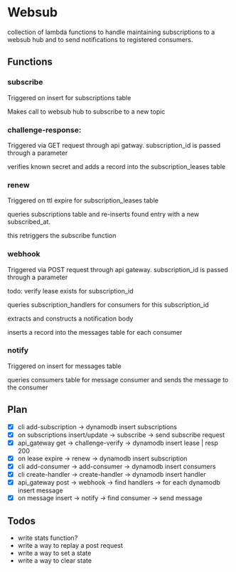 # Websub

collection of lambda functions to handle maintaining subscriptions to a websub hub and to send notifications to registered consumers. 

## Functions

### subscribe

Triggered on insert for subscriptions table

Makes call to websub hub to subscribe to a new topic

### challenge-response:

Triggered via GET request through api gatway. subscription_id is passed through a parameter

verifies known secret and adds a record into the subscription_leases table

### renew

Triggered on ttl expire for subscription_leases table

queries subscriptions table and re-inserts found entry with a new subscribed_at.

this retriggers the subscribe function


### webhook

Triggered via POST request through api gateway. subscription_id is passed through a parameter

todo: verify lease exists for subscription_id

queries subscription_handlers for consumers for this subscription_id

extracts and constructs a notification body

inserts a record into the messages table for each consumer

### notify

Triggered on insert for messages table

queries consumers table for message consumer and sends the message to the consumer


## Plan

- [x] cli add-subscription -> dynamodb insert subscriptions
- [x] on subscriptions insert/update -> subscribe -> send subscribe request
- [x] api_gateway get -> challenge-verify -> dynamodb insert lease | resp 200
- [x] on lease expire -> renew -> dynamodb insert subscription
- [x] cli add-consumer -> add-consumer -> dynamodb insert consumers
- [x] cli create-handler -> create-handler -> dynamodb insert handler
- [x] api_gateway post -> webhook -> find handlers -> for each dynamodb insert message
- [x] on message insert -> notify -> find consumer -> send message

## Todos

- write stats function?
- write a way to replay a post request
- write a way to set a state
- write a way to clear state
